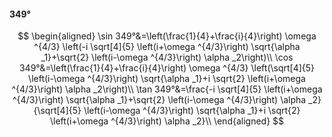 #### 349°

$$
\begin{aligned}
\sin 349°&=\left(\frac{1}{4}+\frac{i}{4}\right) \omega ^{4/3} \left(-i \sqrt[4]{5} \left(i+\omega ^{4/3}\right) \sqrt{\alpha _1}+\sqrt{2} \left(i-\omega ^{4/3}\right)
\alpha _2\right)\\
\cos 349°&=\left(\frac{1}{4}+\frac{i}{4}\right) \omega ^{4/3} \left(\sqrt[4]{5} \left(i-\omega ^{4/3}\right) \sqrt{\alpha _1}+i \sqrt{2} \left(i+\omega ^{4/3}\right)
\alpha _2\right)\\
\tan 349°&=\frac{-i \sqrt[4]{5} \left(i+\omega ^{4/3}\right) \sqrt{\alpha _1}+\sqrt{2} \left(i-\omega ^{4/3}\right) \alpha _2}{\sqrt[4]{5} \left(i-\omega ^{4/3}\right)
\sqrt{\alpha _1}+i \sqrt{2} \left(i+\omega ^{4/3}\right) \alpha _2}\\
\end{aligned}
$$

